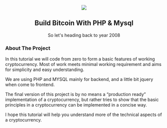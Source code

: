 <p align="center">
    <img src="https://www.btcschools.net/media/images/github/bitcoinborn.PNG"/>
    <h2 align="center">Build Bitcoin With PHP & Mysql</h2>
    <p align="center">
    So let's heading back to year 2008
    </p>
</p>

### About The Project
In this tutorial we will code from zero to form a basic features of working cryptocurrency. Most of work meets minimal working requirement and aims for simplicity and easy understanding.

We are using PHP and MYSQL mainly for backend, and a little bit jquery when come to frontend.

The final version of this project is by no means a “production ready” implementation of a cryptocurrency, but rather tries to show that the basic principles in a cryptocurrency can be implemented in a concise way.

I hope this tutorial will help you understand more of the technical aspects of a cryptocurrency.
